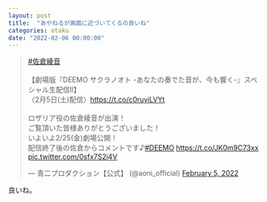 ```yaml
---
layout: post
title:  "あやねるが画面に近づいてくるの良いね"
categories: otaku
date: "2022-02-06 00:00:00"
---
```


<blockquote class="twitter-tweet tw-align-center"><p lang="ja" dir="ltr"><a href="https://twitter.com/hashtag/%E4%BD%90%E5%80%89%E7%B6%BE%E9%9F%B3?src=hash&amp;ref_src=twsrc%5Etfw">#佐倉綾音</a><br><br>【劇場版『DEEMO サクラノオト -あなたの奏でた音が、今も響く-』スペシャル生配信Ⅱ】<br>〈2月5日(土)配信〉<a href="https://t.co/c0ruyiLVYt">https://t.co/c0ruyiLVYt</a><br><br>ロザリア役の佐倉綾音が出演！<br>ご覧頂いた皆様ありがとうございました！<br>いよいよ2/25(金)劇場公開！<br>配信終了後の佐倉からコメントです♪<a href="https://twitter.com/hashtag/DEEMO?src=hash&amp;ref_src=twsrc%5Etfw">#DEEMO</a> <a href="https://t.co/JK0m9C73xx">https://t.co/JK0m9C73xx</a> <a href="https://t.co/0sfx7S2i4V">pic.twitter.com/0sfx7S2i4V</a></p>&mdash; 青二プロダクション【公式】 (@aoni_official) <a href="https://twitter.com/aoni_official/status/1489923190906552323?ref_src=twsrc%5Etfw">February 5, 2022</a></blockquote> <script async src="https://platform.twitter.com/widgets.js" charset="utf-8"></script>

良いね。
